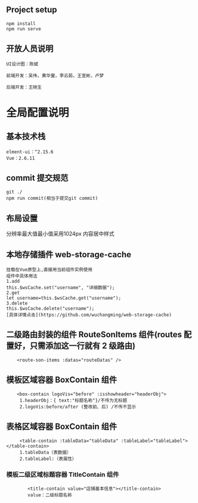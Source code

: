 ## Project setup

```
npm install
npm run serve
```
## 开放人员说明
```
UI设计图：陈斌

前端开发：吴伟，黄华蓥，李云茹，王宣彬，卢梦

后端开发：王晓生

```
# 全局配置说明

## 基本技术栈
```
elment-ui：^2.15.6
Vue：2.6.11
```
## commit 提交规范
```
git ./
npm run commit(相当于提交git commit)
```
<!--  -->
## 布局设置
分辨率最大值最小值采用1024px 内容居中样式  

## 本地存储插件 web-storage-cache

```
挂载在Vue原型上,直接用当前组件实例使用
组件中具体用法
1.add
this.$wsCache.set("username", "详细数据");
2.get
let username=this.$wsCache.get("username");
3.delete
this.$wsCache.delete("username");
[具体详情点击](https://github.com/wuchangming/web-storage-cache)
```

## 二级路由封装的组件 RouteSonItems 组件(routes 配置好，只需添加这一行就有 2 级路由)

```
    <route-son-items :datas="routeDatas" />
```

## 模板区域容器 BoxContain 组件

```
    <box-contain logoVis="before" :isshowheader="headerObj">
     1.headerObj：{ text:"标题名称"}/不传为无标题
     2.logoVis:before/after (整改前、后) /不传不显示
```

## 表格区域容器 BoxContain 组件

```
     <table-contain :tableData="tableData" :tableLabel="tableLabel"></table-contain>
     1.tableData（表数据）
     2.tableLabel:（表属性）
```

### 模板二级区域标题容器 TitleContain 组件

```
        <title-contain value="店铺基本信息"></title-contain>
        value：二级标题名称
```
